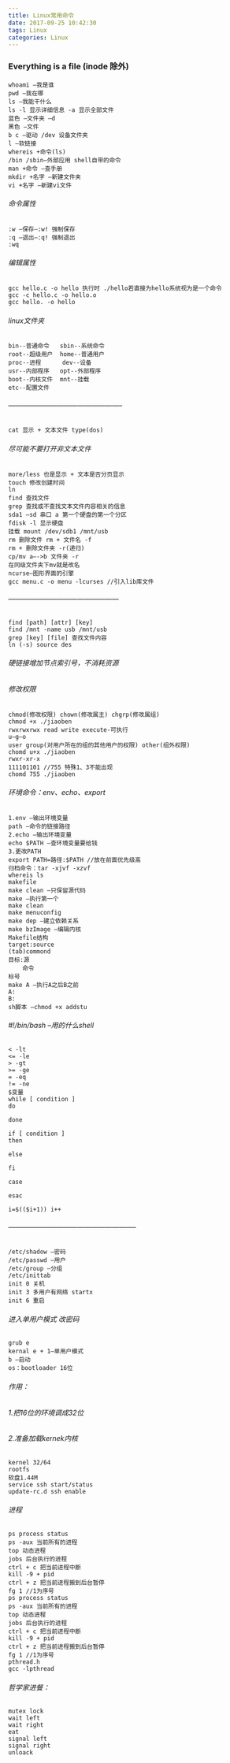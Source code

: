 ```yaml
---
title: Linux常用命令
date: 2017-09-25 10:42:30
tags: Linux
categories: Linux
---
```




### Everything is a file (inode 除外)
	whoami –我是谁
	pwd –我在哪
	ls –我能干什么
	ls -l 显示详细信息 -a 显示全部文件
	蓝色 –文件夹 –d
	黑色 –文件
	b c –驱动 /dev 设备文件夹
	l –软链接
	whereis +命令(ls)
	/bin /sbin–外部应用 shell自带的命令
	man +命令 –查手册
	mkdir +名字 –新建文件夹
	vi +名字 –新建vi文件
###### 命令属性
	:w –保存–:w! 强制保存
	:q –退出–:q! 强制退出
	:wq


###### 编辑属性
	gcc hello.c -o hello 执行时 ./hello若直接为hello系统视为是一个命令
	gcc -c hello.c -o hello.o
	gcc hello. -o hello
###### linux文件夹
	bin--普通命令   sbin--系统命令
	root--超级用户  home--普通用户
	proc--进程      dev--设备
	usr--内部程序   opt--外部程序
	boot--内核文件  mnt--挂载
	etc--配置文件
###### ————————————————–
	cat 显示 + 文本文件 type(dos)
###### 尽可能不要打开非文本文件
	more/less 也是显示 + 文本是否分页显示
	touch 修改创建时间
	ln
	find 查找文件
	grep 查找或不查找文本文件内容相关的信息
	sda1 –sd 串口 a 第一个硬盘的第一个分区
	fdisk -l 显示硬盘
	挂载 mount /dev/sdb1 /mnt/usb
	rm 删除文件 rm + 文件名 -f
	rm + 删除文件夹 -r(递归)
	cp/mv a—->b 文件夹 -r
	在同级文件夹下mv就是改名
	ncurse—图形界面的引擎
	gcc menu.c -o menu -lcurses //引入lib库文件
###### ————————————————
	find [path] [attr] [key]
	find /mnt -name usb /mnt/usb
	grep [key] [file] 查找文件内容
	ln (-s) source des
###### 硬链接增加节点索引号，不消耗资源
###### 修改权限
	chmod(修改权限) chown(修改属主) chgrp(修改属组)
	chmod +x ./jiaoben
	rwxrwxrwx read write execute-可执行
	u–g–o
	user group(对用户所在的组的其他用户的权限) other(组外权限)
	chomd u+x ./jiaoben
	rwxr-xr-x
	111101101 //755 特殊1、3不能出现
	chomd 755 ./jiaoben

###### 环境命令：env、echo、export
	1.env –输出环境变量
	path –命令的链接路径
	2.echo –输出环境变量
	echo $PATH —查环境变量要给钱
	3.更改PATH
	export PATH=路径:$PATH //放在前面优先级高
	归档命令：tar -xjvf -xzvf
	whereis ls
	makefile
	make clean –只保留源代码
	make –执行第一个
	make clean
	make menuconfig
	make dep –建立依赖关系
	make bzImage –编辑内核
	Makefile结构
	target:source   
	(tab)commond
	目标:源
	    命令
	标号
	make A –执行A之后B之前
	A:
	B:
	sh脚本 –chmod +x addstu
###### #!/bin/bash –用的什么shell
	< -lt
	<= -le
	> -gt
	>= -ge
	= -eq
	!= -ne
	$变量
	while [ condition ]
	do

	done

	if [ condition ]
	then

	else

	fi

	case

	esac

	i=$(($i+1)) i++
###### ——————————————————–
	/etc/shadow –密码
	/etc/passwd –用户
	/etc/group –分组
	/etc/inittab
	init 0 关机
	init 3 多用户有网络 startx
	init 6 重启
###### 进入单用户模式 改密码
	grub e
	kernal e + 1–单用户模式
	b –启动
	os：bootloader 16位
###### 作用：
###### 1.把16位的环境调成32位
###### 2.准备加载kernek内核
	kernel 32/64
	rootfs
	软盘1.44M
	service ssh start/status
	update-rc.d ssh enable

###### 进程
	ps process status
	ps -aux 当前所有的进程
	top 动态进程
	jobs 后台执行的进程
	ctrl + c 把当前进程中断
	kill -9 + pid
	ctrl + z 把当前进程搬到后台暂停
	fg 1 //1为序号
	ps process status
	ps -aux 当前所有的进程
	top 动态进程
	jobs 后台执行的进程
	ctrl + c 把当前进程中断
	kill -9 + pid
	ctrl + z 把当前进程搬到后台暂停
	fg 1 //1为序号
	pthread.h
	gcc -lpthread
###### 哲学家进餐：
	mutex lock
	wait left
	wait right
	eat
	signal left
	signal right
	unloack

